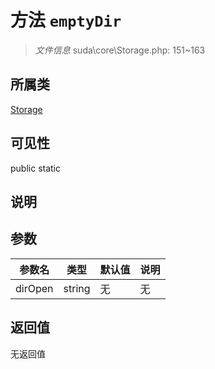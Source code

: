 # 方法 `emptyDir`

> *文件信息* suda\core\Storage.php: 151~163

## 所属类 

[Storage](../Storage.md)

## 可见性

 public static

## 说明



## 参数


| 参数名 | 类型 | 默认值 | 说明 |
|--------|-----|-------|-------|
| dirOpen |  string | 无 | 无 |



## 返回值

无返回值
